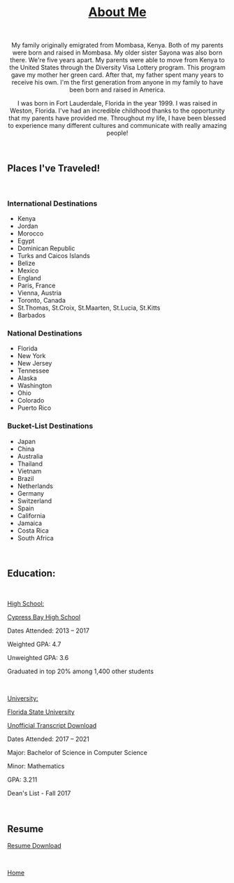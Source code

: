 <h1 style="text-align: center;"><span><u>About Me</u></span></h1>
<p>&nbsp;</p>
<p style="text-align: center;">My family originally emigrated from Mombasa, Kenya. Both of my parents were born and raised in Mombasa. My older sister Sayona was also born there. We're five years apart. My parents were able to move from Kenya to the United States through the Diversity Visa Lottery program. This program gave my mother her green card. After that, my father spent many years to receive his own. I'm the first generation from anyone in my family to have been born and raised in America. </p>
<p style="text-align: center;">I was born in Fort Lauderdale, Florida in the year 1999. I was raised in Weston, Florida. I've had an incredible childhood thanks to the opportunity that my parents have provided me. Throughout my life, I have been blessed to experience many different cultures and communicate with really amazing people!</p>

<p>&nbsp;</p>
<h2><strong>Places I've Traveled!</strong> </h2>
<p>&nbsp;</p>

<h3>International Destinations</h3>

  * Kenya
  * Jordan
  * Morocco
  * Egypt
  * Dominican Republic
  * Turks and Caicos Islands
  * Belize
  * Mexico
  * England
  * Paris, France
  * Vienna, Austria
  * Toronto, Canada
  * St.Thomas, St.Croix, St.Maarten, St.Lucia, St.Kitts
  * Barbados

<h3>National Destinations</h3>

  * Florida
  * New York
  * New Jersey
  * Tennessee
  * Alaska
  * Washington
  * Ohio
  * Colorado
  * Puerto Rico

<h3>Bucket-List Destinations</h3>

  * Japan
  * China
  * Australia
  * Thailand
  * Vietnam
  * Brazil
  * Netherlands
  * Germany
  * Switzerland
  * Spain
  * California
  * Jamaica
  * Costa Rica
  * South Africa

<p>&nbsp;</p>
<h2><strong>Education: </strong></h2>
<p>&nbsp;</p>

<p><span style="text-decoration: underline;">High School:</span></p>

[Cypress Bay High School](https://www.browardschools.com/cypressbay)
<div class="pv-entity__summary-info pv-entity__summary-info--background-section">
<p class="pv-entity__dates t-14 t-black--light t-normal"><span class="visually-hidden">Dates Attended: 2</span><time>013</time>&nbsp;&ndash;&nbsp;<time>2017</time></p>
</div>
<div id="ember132" class="pv-entity__extra-details t-14 t-black--light ember-view">
<p class="pv-entity__description t-14 t-normal mt4">Weighted GPA: 4.7</p>
<p class="pv-entity__description t-14 t-normal mt4">Unweighted GPA: 3.6</p>
<p class="pv-entity__description t-14 t-normal mt4">Graduated in top 20% among 1,400 other students</p>
<p class="pv-entity__description t-14 t-normal mt4">&nbsp;</p>
<p class="pv-entity__description t-14 t-normal mt4"><span style="text-decoration: underline;">University:</span></p>
</div>

[Florida State University](https://www.fsu.edu/)

[Unofficial Transcript Download](images/TSRPT.pdf)
<p class="pv-entity__dates t-14 t-black--light t-normal"><span class="visually-hidden">Dates Attended: 2</span><time>017</time>&nbsp;&ndash;&nbsp;<time>2021</time></p>
<p>Major: Bachelor of Science in Computer Science</p>
<p>Minor: Mathematics</p>
<p>GPA: 3.211</p>
<p>Dean's List - Fall 2017</p>
<p>&nbsp;</p>
<h2><strong>Resume</strong></h2>

[Resume Download](images\Resume.pdf)

<p>&nbsp;</p>

[Home](index)
